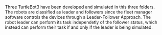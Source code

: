 Three TurtleBot3 have been developed and simulated in this three folders. The robots are classified as leader and followers since the fleet manager software controls the devices through a Leader-Follower Approach.
The robot leader can perform its task independetly of the follower status, which instead can perform their task if and only if the leader is being simulated.
